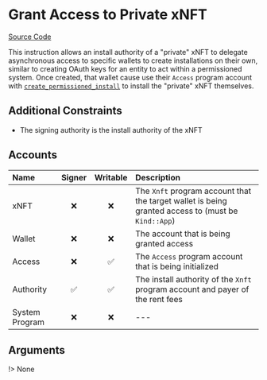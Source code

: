 # Grant Access to Private xNFT

[Source Code](https://github.com/coral-xyz/xnft/blob/master/programs/xnft/src/instructions/grant_access.rs)

This instruction allows an install authority of a "private" xNFT to delegate asynchronous access to specific wallets to create installations on their own, similar to creating OAuth keys for an entity to act within a permissioned system. Once created, that wallet cause use their `Access` program account with [`create_permissioned_install`](/instructions/create-permissioned-install.md) to install the "private" xNFT themselves.

## Additional Constraints

- The signing authority is the install authority of the xNFT

## Accounts

| Name           | Signer | Writable | Description                                                                                        |
| :------------- | :----: | :------: | :------------------------------------------------------------------------------------------------- |
| xNFT           |   ❌   |    ❌    | The `Xnft` program account that the target wallet is being granted access to (must be `Kind::App`) |
| Wallet         |   ❌   |    ❌    | The account that is being granted access                                                           |
| Access         |   ❌   |    ✅    | The `Access` program account that is being initialized                                             |
| Authority      |   ✅   |    ✅    | The install authority of the `Xnft` program account and payer of the rent fees                     |
| System Program |   ❌   |    ❌    | ---                                                                                                |

## Arguments

!> None
